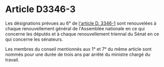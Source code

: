 # Article D3346-3

Les désignations prévues au 6° de [l'article D. 3346-1][1] sont renouvelées à chaque renouvellement général de l'Assemblée nationale en ce qui concerne les députés et à chaque renouvellement triennal du Sénat en ce qui concerne les sénateurs. 

Les membres du conseil mentionnés aux 1° et 7° du même article sont nommés pour une durée de trois ans par arrêté du ministre chargé du travail.

 [1]: /affichCodeArticle.do?cidTexte=LEGITEXT000006072050&idArticle=LEGIARTI000018488155&dateTexte=&categorieLien=cid